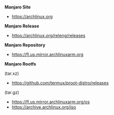 <b>Manjaro Site</b>
- https://archlinux.org

<b>Manjaro Release</b>
- https://archlinux.org/releng/releases

<b>Manjaro Repository</b>
- https://fl.us.mirror.archlinuxarm.org

<b>Manjaro Rootfs</b>

(tar.xz)</br>
- https://github.com/termux/proot-distro/releases

(tar.gz)</br>
- https://fl.us.mirror.archlinuxarm.org/os
- https://archive.archlinux.org/iso
